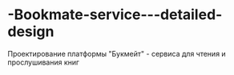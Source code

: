 # -Bookmate-service---detailed-design
Проектирование платформы "Букмейт" - сервиса для чтения и прослушивания книг
